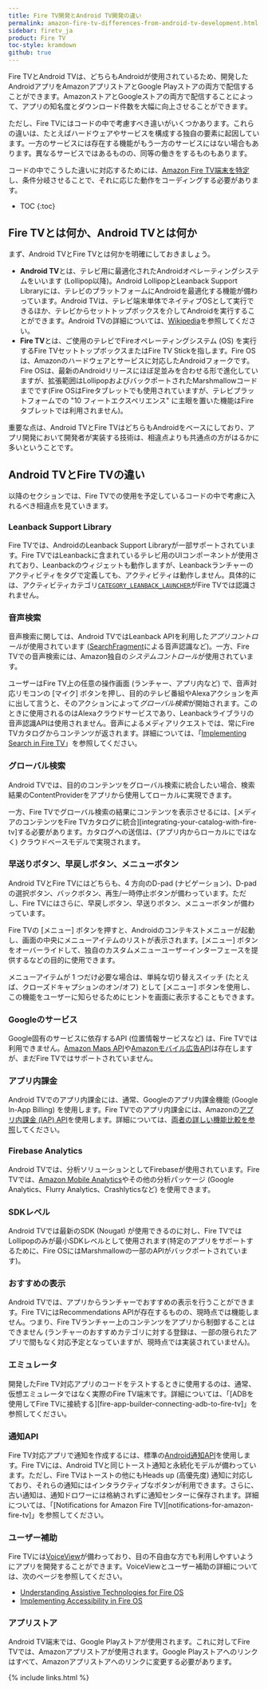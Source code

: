 ```yaml
---
title: Fire TV開発とAndroid TV開発の違い
permalink: amazon-fire-tv-differences-from-android-tv-development.html
sidebar: firetv_ja
product: Fire TV
toc-style: kramdown
github: true
---
```


Fire TVとAndroid TVは、どちらもAndroidが使用されているため、開発したAndroidアプリをAmazonアプリストアとGoogle Playストアの両方で配信することができます。AmazonストアとGoogleストアの両方で配信することによって、アプリの知名度とダウンロード件数を大幅に向上させることができます。

ただし、Fire TVにはコードの中で考慮すべき違いがいくつかあります。これらの違いは、たとえばハードウェアやサービスを構成する独自の要素に起因しています。一方のサービスには存在する機能がもう一方のサービスにはない場合もあります。異なるサービスではあるものの、同等の働きをするものもあります。

コードの中でこうした違いに対応するためには、[Amazon Fire TV端末を特定](identifying-amazon-fire-tv-devices)し、条件分岐させることで、それに応じた動作をコーディングする必要があります。

* TOC
{:toc}

## Fire TVとは何か、Android TVとは何か

まず、Android TVとFire TVとは何かを明確にしておきましょう。

* **Android TV**とは、テレビ用に最適化されたAndroidオペレーティングシステムをいいます (Lollipop以降)。Android LollipopとLeanback Support Libraryには、テレビのプラットフォームにAndroidを最適化する機能が備わっています。Android TVは、テレビ端末単体でネイティブOSとして実行できるほか、テレビからセットトップボックスを介してAndroidを実行することができます。Android TVの詳細については、[Wikipedia](https://en.wikipedia.org/wiki/Android_TV)を参照してください。
* **Fire TV**とは、ご使用のテレビでFireオペレーティングシステム (OS) を実行するFire TVセットトップボックスまたはFire TV Stickを指します。Fire OSは、Amazonのハードウェアとサービスに対応したAndroidフォークです。Fire OSは、最新のAndroidリリースにほぼ足並みを合わせる形で進化していますが、拡張範囲はLollipopおよびバックポートされたMarshmallowコードまでです(Fire OSはFireタブレットでも使用されていますが、テレビプラットフォームでの "10 フィートエクスペリエンス" に主眼を置いた機能はFireタブレットでは利用されません)。

重要な点は、Android TVとFire TVはどちらもAndroidをベースにしており、アプリ開発において開発者が実装する技術は、相違点よりも共通点の方がはるかに多いということです。

## Android TVとFire TVの違い

以降のセクションでは、Fire TVでの使用を予定しているコードの中で考慮に入れるべき相違点を見ていきます。

### Leanback Support Library

Fire TVでは、AndroidのLeanback Support Libraryが一部サポートされています。Fire TVではLeanbackに含まれているテレビ用のUIコンポーネントが使用されており、Leanbackのウィジェットも動作しますが、Leanbackランチャーのアクティビティをタグで定義しても、アクティビティは動作しません。具体的には、アクティビティカテゴリ[`CATEGORY_LEANBACK_LAUNCHER`](https://developer.android.com/reference/android/content/Intent.html#CATEGORY_LEANBACK_LAUNCHER)がFire TVでは認識されません。

### 音声検索

音声検索に関しては、Android TVではLeanback APIを利用した*アプリコントロール*が使用されています ([SearchFragment](https://developer.android.com/reference/android/support/v17/leanback/app/SearchFragment.html)による音声認識など)。一方、Fire TVでの音声検索には、Amazon独自の*システムコントロール*が使用されています。

ユーザーはFire TV上の任意の操作画面 (ランチャー、アプリ内など) で、音声対応リモコンの [マイク] ボタンを押し、目的のテレビ番組やAlexaアクションを声に出して言うと、そのアクションによって*グローバル検索*が開始されます。このときに使用されるのはAlexaクラウドサービスであり、Leanbackライブラリの音声認識APIは使用されません。音声によるメディアリクエストでは、常にFire TVカタログからコンテンツが返されます。詳細については、「[Implementing Search in Fire TV](implementing-search-fire-tv)」を参照してください。

### グローバル検索

Android TVでは、目的のコンテンツをグローバル検索に統合したい場合、検索結果のContentProviderをアプリから使用してローカルに実現できます。

一方、Fire TVでグローバル検索の結果にコンテンツを表示させるには、[メディアのコンテンツをFire TVカタログに統合][integrating-your-catalog-with-fire-tv]する必要があります。カタログへの送信は、(アプリ内からローカルにではなく) クラウドベースモデルで実現されます。

### 早送りボタン、早戻しボタン、メニューボタン

Android TVとFire TVにはどちらも、4 方向のD-pad (ナビゲーション)、D-padの選択ボタン、バックボタン、再生/一時停止ボタンが備わっています。ただし、Fire TVにはさらに、早戻しボタン、早送りボタン、メニューボタンが備わっています。

Fire TVの [メニュー] ボタンを押すと、Androidのコンテキストメニューが起動し、画面の中央にメニューアイテムのリストが表示されます。[メニュー] ボタンをオーバーライドして、独自のカスタムメニューユーザーインターフェースを提供するなどの目的に使用できます。

メニューアイテムが 1 つだけ必要な場合は、単純な切り替えスイッチ (たとえば、クローズドキャプションのオン/オフ) として [メニュー] ボタンを使用し、この機能をユーザーに知らせるためにヒントを画面に表示することもできます。

### Googleのサービス

Google固有のサービスに依存するAPI (位置情報サービスなど) は、Fire TVでは利用できません。[Amazon Maps API](https://developer.amazon.com/public/apis/experience/maps)や[Amazonモバイル広告API](https://developer.amazon.com/public/apis/earn/mobile-ads)は存在しますが、まだFire TVではサポートされていません。

### アプリ内課金

Android TVでのアプリ内課金には、通常、Googleのアプリ内課金機能 (Google In-App Billing) を使用します。Fire TVでのアプリ内課金には、Amazonの[アプリ内課金 (IAP) API](https://developer.amazon.com/public/apis/earn/in-app-purchasing)を使用します。詳細については、[両者の詳しい機能比較を参照](https://developer.amazon.com/public/apis/earn/in-app-purchasing/docs-v2/migrating-from-googles-iab-to-amazons-iap)してください。

### Firebase Analytics

Android TVでは、分析ソリューションとしてFirebaseが使用されています。Fire TVでは、[Amazon Mobile Analytics](https://aws.amazon.com/mobileanalytics/)やその他の分析パッケージ (Google Analytics、Flurry Analytics、Crashlyticsなど) を使用できます。

### SDKレベル

Android TVでは最新のSDK (Nougat) が使用できるのに対し、Fire TVではLollipopのみが最小SDKレベルとして使用されます(特定のアプリをサポートするために、Fire OSにはMarshmallowの一部のAPIがバックポートされています)。

### おすすめの表示

Android TVでは、アプリからランチャーでおすすめの表示を行うことができます。Fire TVにはRecommendations APIが存在するものの、現時点では機能しません。つまり、Fire TVランチャー上のコンテンツをアプリから制御することはできません (ランチャーのおすすめカテゴリに対する登録は、一部の限られたアプリで間もなく対応予定となっていますが、現時点では実装されていません)。

### エミュレータ

開発したFire TV対応アプリのコードをテストするときに使用するのは、通常、仮想エミュレータではなく実際のFire TV端末です。詳細については、「[ADBを使用してFire TVに接続する][fire-app-builder-connecting-adb-to-fire-tv]」を参照してください。

### 通知API

Fire TV対応アプリで通知を作成するには、標準の[Android通知API](http://developer.android.com/reference/android/app/Notification.html)を使用します。Fire TVには、Android TVと同じトースト通知と永続化モデルが備わっています。ただし、Fire TVはトーストの他にもHeads up (高優先度) 通知に対応しており、それらの通知にはインタラクティブなボタンが利用できます。さらに、古い通知は、通知ドロワーには格納されずに通知センターに保存されます。詳細については、「[Notifications for Amazon Fire TV][notifications-for-amazon-fire-tv]」を参照してください。

### ユーザー補助

Fire TVには[VoiceView](https://www.amazon.com/b?node=14100715011)が備わっており、目の不自由な方でも利用しやすいようにアプリを開発することができます。VoiceViewとユーザー補助の詳細については、次のページを参照してください。

*  [Understanding Assistive Technologies for Fire OS](https://developer.amazon.com/appsandservices/solutions/platforms/fire-os/docs/implementing-accessibility-in-fireos)
*  [Implementing Accessibility in Fire OS](https://developer.amazon.com/appsandservices/solutions/platforms/fire-os/docs/implementing-accessibility-in-fireos)

### アプリストア

Android TV端末では、Google Playストアが使用されます。これに対してFire TVでは、Amazonアプリストアが使用されます。Google Playストアへのリンクはすべて、Amazonアプリストアへのリンクに変更する必要があります。

{% include links.html %}
